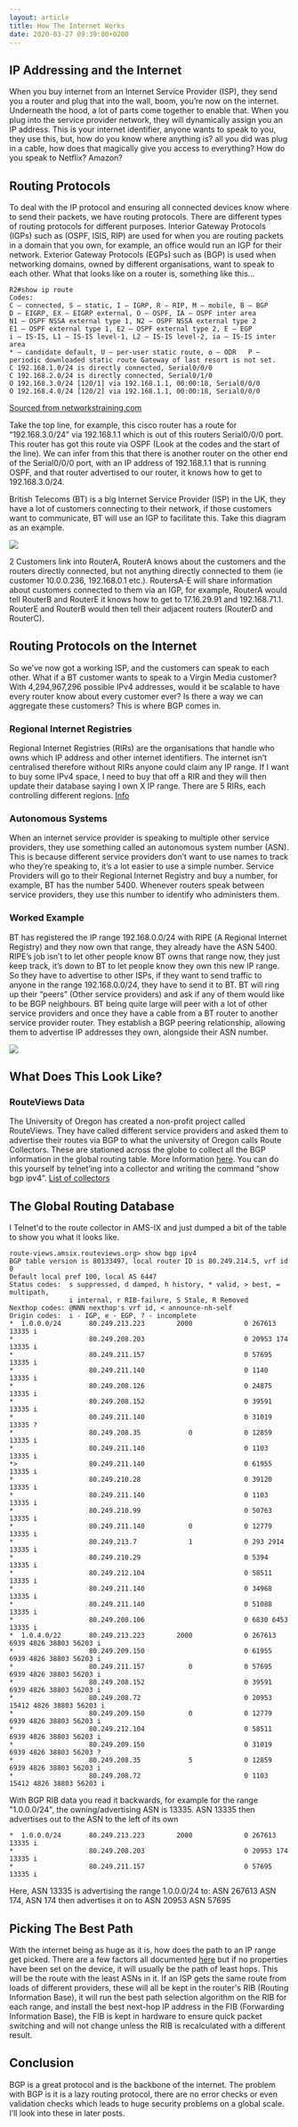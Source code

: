 ```yaml
---
layout: article
title: How The Internet Works
date: 2020-03-27 09:39:00+0200
---
```

## IP Addressing and the Internet 
When you buy internet from an Internet Service Provider (ISP), they send you a router and plug that into the wall, boom, you’re now on the internet. Underneath the hood, a lot of parts come together to enable that. When you plug into the service provider network, they will dynamically assign you an IP address. This is your internet identifier, anyone wants to speak to you, they use this, but, how do you know where anything is? all you did was plug in a cable, how does that magically give you access to everything? How do you speak to Netflix? Amazon?
 
## Routing Protocols
To deal with the IP protocol and ensuring all connected devices know where to send their packets, we have routing protocols. There are different types of routing protocols for different purposes. Interior Gateway Protocols (IGPs) such as (OSPF, ISIS, RIP) are used for when you are routing packets in a domain that you own, for example, an office would run an IGP for their network. Exterior Gateway Protocols (EGPs) such as (BGP) is used when networking domains, owned by different organisations, want to speak to each other.
What that looks like on a router is, something like this…
 
```cisco
R2#show ip route
Codes:
C – connected, S – static, I – IGRP, R – RIP, M – mobile, B – BGP
D – EIGRP, EX – EIGRP external, O – OSPF, IA – OSPF inter area
N1 – OSPF NSSA external type 1, N2 – OSPF NSSA external type 2
E1 – OSPF external type 1, E2 – OSPF external type 2, E – EGP
i – IS-IS, L1 – IS-IS level-1, L2 – IS-IS level-2, ia – IS-IS inter area
* – candidate default, U – per-user static route, o – ODR   P – periodic downloaded static route Gateway of last resort is not set.
C 192.168.1.0/24 is directly connected, Serial0/0/0
C 192.168.2.0/24 is directly connected, Serial0/1/0
O 192.168.3.0/24 [120/1] via 192.168.1.1, 00:00:18, Serial0/0/0
O 192.168.4.0/24 [120/2] via 192.168.1.1, 00:00:18, Serial0/0/0
```
[Sourced from networkstraining.com](https://www.networkstraining.com/cisco-show-ip-route-command/)
 
Take the top line, for example, this cisco router has a route for “192.168.3.0/24” via 192.168.1.1 which is out of this routers Serial0/0/0 port. This router has got this route via OSPF (Look at the codes and the start of the line). We can infer from this that there is another router on the other end of the Serial0/0/0 port, with an IP address of 192.168.1.1 that is running OSPF, and that router advertised to our router, it knows how to get to 192.168.3.0/24.

British Telecoms (BT) is a big Internet Service Provider (ISP) in the UK, they have a lot of customers connecting to their network, if those customers want to communicate, BT will use an IGP to facilitate this. Take this diagram as an example.
 
![](../../../contents/images/2020/03/BT_IGP.png)
 
2 Customers link into RouterA, RouterA knows about the customers and the routers directly connected, but not anything directly connected to them (ie customer 10.0.0.236, 192.168.0.1 etc.). RoutersA-E will share information about customers connected to them via an IGP, for example, RouterA would tell RouterB and RouterE it knows how to get to 17.16.29.91 and 192.168.71.1. RouterE and RouterB would then tell their adjacent routers (RouterD and RouterC).
 
## Routing Protocols on the Internet
So we’ve now got a working ISP, and the customers can speak to each other. What if a BT customer wants to speak to a Virgin Media customer? With 4,294,967,296 possible IPv4 addresses, would it be scalable to have every router know about every customer ever? Is there a way we can aggregate these customers? This is where BGP comes in.
 
### Regional Internet Registries
Regional Internet Registries (RIRs) are the organisations that handle who owns which IP address and other internet identifiers. The internet isn’t centralised therefore without RIRs anyone could claim any IP range. If I want to buy some IPv4 space, I need to buy that off a RIR and they will then update their database saying I own X IP range. There are 5 RIRs, each controlling different regions. [Info](https://en.wikipedia.org/wiki/Regional_Internet_registry)
 
### Autonomous Systems
When an internet service provider is speaking to multiple other service providers, they use something called an autonomous system number (ASN). This is because different service providers don’t want to use names to track who they’re speaking to, it’s a lot easier to use a simple number. Service Providers will go to their Regional Internet Registry and buy a number, for example, BT has the number 5400. Whenever routers speak between service providers, they use this number to identify who administers them.
 
### Worked Example
BT has registered the IP range 192.168.0.0/24 with RIPE (A Regional Internet Registry) and they now own that range, they already have the ASN 5400. RIPE’s job isn’t to let other people know BT owns that range now, they just keep track, it’s down to BT to let people know they own this new IP range. So they have to advertise to other ISPs, if they want to send traffic to anyone in the range 192.168.0.0/24, they have to send it to BT. BT will ring up their “peers” (Other service providers) and ask if any of them would like to be BGP neighbours. BT being quite large will peer with a lot of other service providers and once they have a cable from a BT router to another service provider router. They establish a BGP peering relationship, allowing them to advertise IP addresses they own, alongside their ASN number.
 
![](../../../contents/images/2020/03/BIG_BGP_Map.png)
 
 
## What Does This Look Like?
### RouteViews Data
The University of Oregon has created a non-profit project called RouteViews. They have called different service providers and asked them to advertise their routes via BGP to what the university of Oregon calls Route Collectors. These are stationed across the globe to collect all the BGP information in the global routing table. More Information [here](http://www.routeviews.org/routeviews/). You can do this yourself by telnet’ing into a collector and writing the command “show bgp ipv4”. [List of collectors](http://www.routeviews.org/routeviews/index.php/collectors/)
 
## The Global Routing Database
I Telnet'd to the route collector in AMS-IX and just dumped a bit of the table to show you what it looks like.
```
route-views.amsix.routeviews.org> show bgp ipv4
BGP table version is 80133497, local router ID is 80.249.214.5, vrf id 0
Default local pref 100, local AS 6447
Status codes:  s suppressed, d damped, h history, * valid, > best, = multipath,
               i internal, r RIB-failure, S Stale, R Removed
Nexthop codes: @NNN nexthop's vrf id, < announce-nh-self
Origin codes:  i - IGP, e - EGP, ? - incomplete
*  1.0.0.0/24       80.249.213.223        2000             0 267613 13335 i
*                   80.249.208.203                         0 20953 174 13335 i
*                   80.249.211.157                         0 57695 13335 i
*                   80.249.211.140                         0 1140 13335 i
*                   80.249.208.126                         0 24875 13335 i
*                   80.249.208.152                         0 39591 13335 i
*                   80.249.211.140                         0 31019 13335 ?
*                   80.249.208.35            0             0 12859 13335 i
*                   80.249.211.140                         0 1103 13335 i
*>                  80.249.211.140                         0 61955 13335 i
*                   80.249.210.28                          0 39120 13335 i
*                   80.249.211.140                         0 1103 13335 i
*                   80.249.210.99                          0 50763 13335 i
*                   80.249.211.140           0             0 12779 13335 i
*                   80.249.213.7             1             0 293 2914 13335 i
*                   80.249.210.29                          0 5394 13335 i
*                   80.249.212.104                         0 58511 13335 i
*                   80.249.211.140                         0 34968 13335 i
*                   80.249.211.140                         0 51088 13335 i
*                   80.249.208.106                         0 6830 6453 13335 i
*  1.0.4.0/22       80.249.213.223        2000             0 267613 6939 4826 38803 56203 i
*                   80.249.209.150                         0 61955 6939 4826 38803 56203 i
*                   80.249.211.157           0             0 57695 6939 4826 38803 56203 i
*                   80.249.208.152                         0 39591 6939 4826 38803 56203 i
*                   80.249.208.72                          0 20953 15412 4826 38803 56203 i
*                   80.249.209.150           0             0 12779 6939 4826 38803 56203 i
*                   80.249.212.104                         0 58511 6939 4826 38803 56203 i
*                   80.249.209.150                         0 31019 6939 4826 38803 56203 ?
*                   80.249.208.35            5             0 12859 6939 4826 38803 56203 i
*                   80.249.208.72                          0 1103 15412 4826 38803 56203 i
```
With BGP RIB data you read it backwards, for example for the range "1.0.0.0/24", the owning/advertising ASN is 13335. ASN 13335 then advertises out to the ASN to the left of its own 
```
*  1.0.0.0/24       80.249.213.223        2000             0 267613 13335 i
*                   80.249.208.203                         0 20953 174 13335 i
*                   80.249.211.157                         0 57695 13335 i
```
Here, ASN 13335 is advertising the range 1.0.0.0/24 to:
ASN 267613
ASN 174, ASN 174 then advertises it on to ASN 20953
ASN 57695
 
## Picking The Best Path
With the internet being as huge as it is, how does the path to an IP range get picked. There are a few factors all documented [here](https://www.cisco.com/c/en/us/support/docs/ip/border-gateway-protocol-bgp/13753-25.htmlc) but if no properties have been set on the device, it will usually be the path of least hops. This will be the route with the least ASNs in it. 
If an ISP gets the same route from loads of different providers, these will all be kept in the router's RIB (Routing Information Base), it will run the best path selection algorithm on the RIB for each range, and install the best next-hop IP address in the FIB (Forwarding Information Base), the FIB is kept in hardware to ensure quick packet switching and will not change unless the RIB is recalculated with a different result.
 
## Conclusion
BGP is a great protocol and is the backbone of the internet. The problem with BGP is it is a lazy routing protocol, there are no error checks or even validation checks which leads to huge security problems on a global scale. I’ll look into these in later posts.